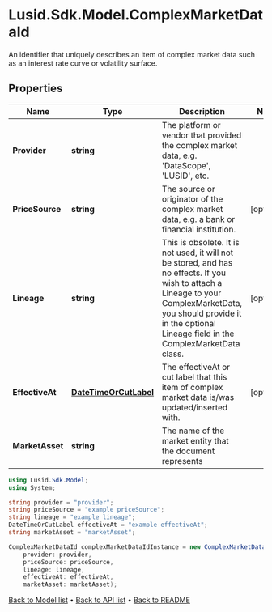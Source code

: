 # Lusid.Sdk.Model.ComplexMarketDataId
An identifier that uniquely describes an item of complex market data such as an interest rate curve or volatility surface.

## Properties

Name | Type | Description | Notes
------------ | ------------- | ------------- | -------------
**Provider** | **string** | The platform or vendor that provided the complex market data, e.g. &#39;DataScope&#39;, &#39;LUSID&#39;, etc. | 
**PriceSource** | **string** | The source or originator of the complex market data, e.g. a bank or financial institution. | [optional] 
**Lineage** | **string** | This is obsolete. It is not used, it will not be stored, and has no effects.  If you wish to attach a Lineage to your ComplexMarketData,  you should provide it in the optional Lineage field in the ComplexMarketData class. | [optional] 
**EffectiveAt** | [**DateTimeOrCutLabel**](DateTimeOrCutLabel.md) | The effectiveAt or cut label that this item of complex market data is/was updated/inserted with. | [optional] 
**MarketAsset** | **string** | The name of the market entity that the document represents | 

```csharp
using Lusid.Sdk.Model;
using System;

string provider = "provider";
string priceSource = "example priceSource";
string lineage = "example lineage";
DateTimeOrCutLabel effectiveAt = "example effectiveAt";
string marketAsset = "marketAsset";

ComplexMarketDataId complexMarketDataIdInstance = new ComplexMarketDataId(
    provider: provider,
    priceSource: priceSource,
    lineage: lineage,
    effectiveAt: effectiveAt,
    marketAsset: marketAsset);
```

[Back to Model list](../README.md#documentation-for-models) &#8226; [Back to API list](../README.md#documentation-for-api-endpoints) &#8226; [Back to README](../README.md)
